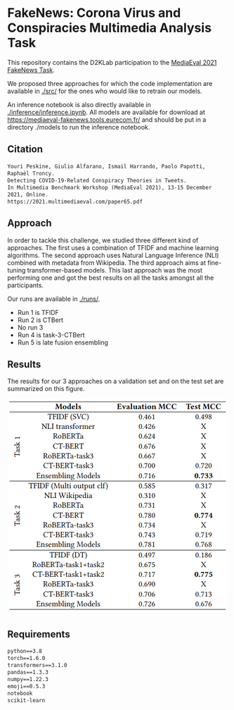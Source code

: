 # FakeNews: Corona Virus and Conspiracies Multimedia Analysis Task

This repository contains the D2KLab participation to the [MediaEval 2021 FakeNews Task](https://multimediaeval.github.io/editions/2021/tasks/fakenews/).

We proposed three approaches for which the code implementation are available in [./src/](./src/) for the ones who would like to retrain our models.

An inference notebook is also directly available in [./inference/inference.ipynb](./inference/inference.ipynb). All models are available for download at https://mediaeval-fakenews.tools.eurecom.fr/ and should be put in a directory ./models to run the inference notebook.

## Citation
```
Youri Peskine, Giulio Alfarano, Ismail Harrando, Paolo Papotti, Raphaël Troncy.
Detecting COVID-19-Related Conspiracy Theories in Tweets.
In Multimedia Benchmark Workshop (MediaEval 2021), 13-15 December 2021, Online.
https://2021.multimediaeval.com/paper65.pdf
```

## Approach

In order to tackle this challenge, we studied three different kind of approaches. The first uses a combination of TFIDF and machine learning algorithms. The second approach uses Natural Language Inference (NLI) combined with metadata from Wikipedia. The third approach aims at fine-tuning transformer-based models.
This last approach was the most performing one and got the best results on all the tasks amongst all the participants.

Our runs are available in [./runs/](./runs/).
 - Run 1 is TFIDF
 - Run 2 is CTBert
 - No run 3
 - Run 4 is task-3-CTBert
 - Run 5 is late fusion ensembling

## Results
The results for our 3 approaches on a validation set and on the test set are summarized on this figure.

![plot](./results.png)

## Requirements
```
python==3.8
torch==1.6.0
transformers==3.1.0
pandas==1.3.3
numpy==1.22.3
emoji==0.5.3
notebook
scikit-learn
```
